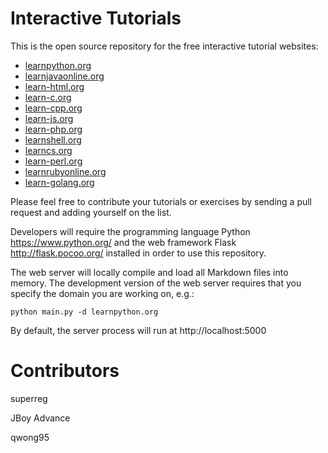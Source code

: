 Interactive Tutorials
=====================

This is the open source repository for the free interactive tutorial websites:

* [learnpython.org](https://www.learnpython.org)
* [learnjavaonline.org](https://www.learnjavaonline.org)
* [learn-html.org](https://www.learn-html.org)
* [learn-c.org](https://www.learn-c.org)
* [learn-cpp.org](https://www.learn-cpp.org)
* [learn-js.org](https://www.learn-js.org)
* [learn-php.org](https://www.learn-php.org)
* [learnshell.org](https://www.learnshell.org)
* [learncs.org](https://www.learncs.org)
* [learn-perl.org](https://www.learn-perl.org)
* [learnrubyonline.org](https://www.learnrubyonline.org)
* [learn-golang.org](https://www.learn-golang.org)

Please feel free to contribute your tutorials or exercises by sending a pull request and adding yourself on the list.

Developers will require the programming language Python https://www.python.org/ and the web framework Flask http://flask.pocoo.org/ installed in order to use this repository.

The web server will locally compile and load all Markdown files into memory. The development version of the web server
requires that you specify the domain you are working on, e.g.:

    python main.py -d learnpython.org
    
By default, the server process will run at http://localhost:5000

Contributors
============
superreg

JBoy Advance

qwong95
